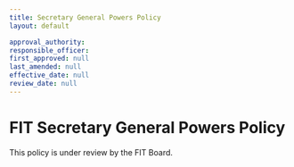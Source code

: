 ```yaml
---
title: Secretary General Powers Policy
layout: default

approval_authority: 
responsible_officer: 
first_approved: null
last_amended: null
effective_date: null
review_date: null
---
```


# FIT Secretary General Powers Policy

This policy is under review by the FIT Board.

